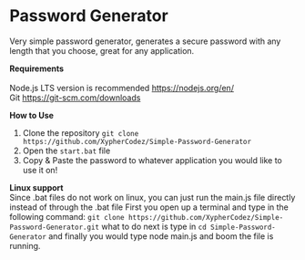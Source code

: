 # Password Generator

Very simple password generator, generates a secure password with any length that you choose, great for any application.

**Requirements**
<br>
<br>
Node.js LTS version is recommended https://nodejs.org/en/<br>
Git https://git-scm.com/downloads

**How to Use**

1. Clone the repository `git clone https://github.com/XypherCodez/Simple-Password-Generator`
2. Open the `start.bat` file
3. Copy & Paste the password to whatever application you would like to use it on!

**Linux support**
<br>
Since .bat files do not work on linux, you can just run the main.js file directly instead of through the .bat file
First you open up a terminal and type in the following command: `git clone https://github.com/XypherCodez/Simple-Password-Generator.git`
what to do next is type in `cd Simple-Password-Generator` and finally you would type node main.js and boom the file is running. 
